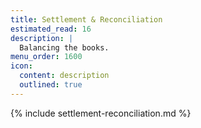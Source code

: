 ```yaml
---
title: Settlement & Reconciliation
estimated_read: 16
description: |
  Balancing the books.
menu_order: 1600
icon:
  content: description
  outlined: true
---
```


{% include settlement-reconciliation.md %}
